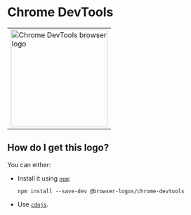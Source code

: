 # Chrome DevTools

<table>
    <tr height=230>
        <td>
            <a href="https://github.com/alrra/browser-logos/tree/2de2ba052ff9c89d968fb66458c9eb1214caf17a/src/chrome-devtools">
                <img width=220 src="https://raw.githubusercontent.com/alrra/browser-logos/2de2ba052ff9c89d968fb66458c9eb1214caf17a/src/chrome-devtools/chrome-devtools.svg?sanitize=true" alt="Chrome DevTools browser logo">
            </a>
        </td>
    </tr>
</table>

## How do I get this logo?

You can either:

* Install it using [`npm`][npm]:

  `npm install --save-dev @browser-logos/chrome-devtools`

* Use [`cdnjs`][cdnjs].

<!-- Link labels: -->

[cdnjs]: https://cdnjs.com/libraries/browser-logos
[npm]: https://www.npmjs.com/
